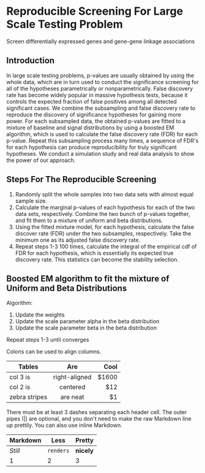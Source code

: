# Reproducible Screening For Large Scale Testing Problem
Screen differentially expressed genes and gene-gene linkage associations 

## Introduction 
In large scale testing problems, p-values are usually obtained by using the whole data, which are in turn used to conduct the significance screening for all of the hypotheses parametrically or nonparametrically. False discovery rate has become widely popular in massive hypothesis tests, because it controls the expected fraction of false positives among all detected significant cases. We combine the subsampling and false discovery rate to reproduce the discovery of significance hypotheses for gaining more power. For each subsampled data, the obtained p-values are fitted to a mixture of baseline and signal distributions by using a boosted EM algorithm, which is used to calculate the false discovery rate (FDR) for each p-value. Repeat this subsampling process many times, a sequence of FDR's for each hypothesis can produce reproducibility for truly significant hypotheses. We conduct a simulation study and real data analysis to show the power of our approach. 

## Steps For The Reproducible Screening 

1. Randomly split the whole samples into two data sets with almost equal sample size. 
2. Calculate the marginal p-values of each hypothesis for each of the two data sets, respectively. Combine the two bunch of p-values together, and fit them to a mixture of uniform and beta distributions. 
3. Using the fitted mixture model, for each hypothesis, calculate the false discover rate (FDR) under the two subsamples, respectively. Take the minimum one as its adjusted false discovery rate. 
4. Repeat steps 1-3 100 times, calculate the integral of the empirical cdf of FDR for each hypothesis, which is essentially its expected true discovery rate. This statistics can become the stability selection. 

## Boosted EM algorithm to fit the mixture of Uniform and Beta Distributions

Algorithm:
1. Update the weights 
2. Update the scale parameter alpha in the beta distribution
3. Update the scale parameter beta in the beta distribution

Repeat steps 1-3 until converges 

Colons can be used to align columns.

| Tables        | Are           | Cool  |
| ------------- |:-------------:| -----:|
| col 3 is      | right-aligned | $1600 |
| col 2 is      | centered      |   $12 |
| zebra stripes | are neat      |    $1 |

There must be at least 3 dashes separating each header cell.
The outer pipes (|) are optional, and you don't need to make the 
raw Markdown line up prettily. You can also use inline Markdown.

Markdown | Less | Pretty
--- | --- | ---
*Still* | `renders` | **nicely**
1 | 2 | 3
